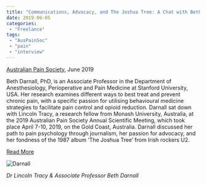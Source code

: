 ```yaml
---
title: "Communications, Advocacy, and The Joshua Tree: A Chat with Beth Darnall"
date: 2019-06-05
categories:
 - "Freelance"
tags:
 - "AusPainSoc"
 - "pain" 
 - "interview"
---
```


<!--more-->

[Australian Pain Society](https://www.apsoc.org.au/), June 2019

Beth Darnall, PhD, is an Associate Professor in the Department of Anesthesiology, Perioperative and Pain Medicine at Stanford University, USA. Her research examines different ways to best treat and prevent chronic pain, with a specific passion for utilising behavioural medicine strategies to facilitate pain control and opioid reduction. Darnall sat down with Lincoln Tracy, a research fellow from Monash University, Australia, at the 2019 Australian Pain Society Annual Scientific Meeting, which took place April 7-10, 2019, on the Gold Coast, Australia. Darnall discussed her path to pain psychology through journalism, her passion for advocacy, and her fondness of the 1987 album ‘The Joshua Tree’ from Irish rockers U2. 

[Read More](/files/content/posts/darnall/darnall.pdf)

![Darnall](/img/content/posts/darnall/darnall.png)

*Dr Lincoln Tracy & Associate Professor Beth Darnall*